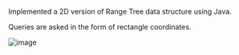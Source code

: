 Implemented a 2D version of Range Tree data structure using Java.

Queries are asked in the form of rectangle coordinates.

![image](https://user-images.githubusercontent.com/29575804/228442575-7bd0b92a-f29d-49f9-b494-6877f5385218.png)
